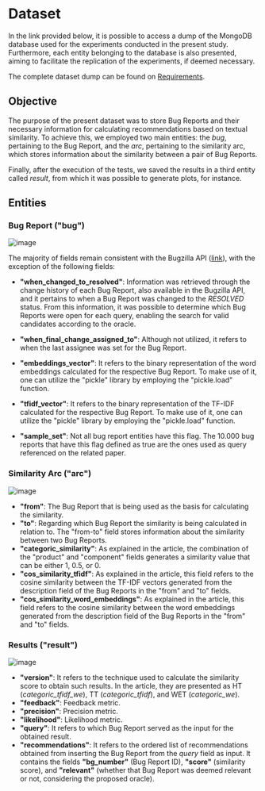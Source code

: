 # Dataset

In the link provided below, it is possible to access a dump of the MongoDB database used for the experiments conducted in the present study. Furthermore, each entity belonging to the database is also presented, aiming to facilitate the replication of the experiments, if deemed necessary.

The complete dataset dump can be found on [Requirements](https://github.com/guimcarneiro/similar-bug-reports-recommender/tree/main/requirements).

## Objective

The purpose of the present dataset was to store Bug Reports and their necessary information for calculating recommendations based on textual similarity. To achieve this, we employed two main entities: the _bug_, pertaining to the Bug Report, and the _arc_, pertaining to the similarity arc, which stores information about the similarity between a pair of Bug Reports.

Finally, after the execution of the tests, we saved the results in a third entity called _result_, from which it was possible to generate plots, for instance.

## Entities

### **Bug Report ("bug")**

![image](https://user-images.githubusercontent.com/32914505/216782047-0a64e7b4-f0fb-400d-86fb-e38ffb5875ea.png)

The majority of fields remain consistent with the Bugzilla API ([link](https://bmo.readthedocs.io/en/latest/using/understanding.html)), with the exception of the following fields:

- **"when_changed_to_resolved"**: Information was retrieved through the change history of each Bug Report, also available in the Bugzilla API, and it pertains to when a Bug Report was changed to the _RESOLVED_ status. From this information, it was possible to determine which Bug Reports were open for each query, enabling the search for valid candidates according to the oracle.

- **"when_final_change_assigned_to"**: Although not utilized, it refers to when the last assignee was set for the Bug Report.

- **"embeddings_vector"**: It refers to the binary representation of the word embeddings calculated for the respective Bug Report. To make use of it, one can utilize the "pickle" library by employing the "pickle.load" function.

- **"tfidf_vector"**: It refers to the binary representation of the TF-IDF calculated for the respective Bug Report. To make use of it, one can utilize the "pickle" library by employing the "pickle.load" function.

- **"sample_set"**: Not all bug report entities have this flag. The 10.000 bug reports that have this flag defined as true are the ones used as query referenced on the related paper.

### **Similarity Arc ("arc")**

![image](https://user-images.githubusercontent.com/32914505/216782431-d41c67c3-d28d-4908-b48b-1a9e01c4be9c.png)

- **"from"**: The Bug Report that is being used as the basis for calculating the similarity.
- **"to"**: Regarding which Bug Report the similarity is being calculated in relation to. The "from-to" field stores information about the similarity between two Bug Reports.
- **"categoric_similarity"**: As explained in the article, the combination of the "product" and "component" fields generates a similarity value that can be either 1, 0.5, or 0.
- **"cos_similarity_tfidf"**: As explained in the article, this field refers to the cosine similarity between the TF-IDF vectors generated from the description field of the Bug Reports in the "from" and "to" fields.
- **"cos_similarity_word_embeddings"**: As explained in the article, this field refers to the cosine similarity between the word embeddings generated from the description field of the Bug Reports in the "from" and "to" fields.

### **Results ("result")**

![image](https://user-images.githubusercontent.com/32914505/216782608-f1294fbf-6ace-412a-a24f-81327d3374a8.png)

- **"version"**: It refers to the technique used to calculate the similarity score to obtain such results. In the article, they are presented as HT (_categoric_tfidf_we_), TT (_categoric_tfidf_), and WET (_categoric_we_).
- **"feedback"**: Feedback metric.
- **"precision"**: Precision metric.
- **"likelihood"**: Likelihood metric.
- **"query"**: It refers to which Bug Report served as the input for the obtained result.
- **"recommendations"**: It refers to the ordered list of recommendations obtained from inserting the Bug Report from the _query_ field as input. It contains the fields **"bg_number"** (Bug Report ID), **"score"** (similarity score), and **"relevant"** (whether that Bug Report was deemed relevant or not, considering the proposed oracle).

